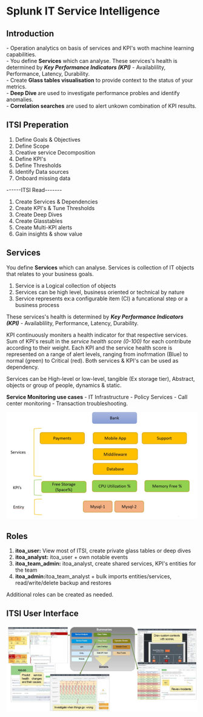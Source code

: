 # Splunk IT Service Intelligence

<h2>Introduction</h2>
- Operation analytics on basis of services and KPI's woth machine learning capabilities.<br>
- You define <b>Services</b> which can analyse. These services's health is determined by <b><i>Key Performance Indicators (KPI)</i></b> - Availablility, Performance, Latency, Durability.<br>
- Create <b>Glass tables visualisation</b> to provide context to the status of your metrics.<br>
- <b>Deep Dive </b> are used to investigate performance probles and identify anomalies. <br>
- <b>Correlation searches</b> are used to alert unkown combination of KPI results.<br>

<h2>ITSI Preperation</h2>
<ol>
<li>Define Goals & Objectives</li>
<li>Define Scope</li>
<li>Creative service Decomposition</li>
<li>Define KPI's</li>
<li>Define Thresholds</li>
<li>Identify Data sources</li>
<li>Onboard missing data</li>
</ol>
------ITSI Read-------
<ol>
<li>Create Services & Dependencies</li>
<li>Create KPI's & Tune Thresholds</li>
<li>Create Deep Dives</li>
<li>Create Glasstables</li>
<li>Create Multi-KPI alerts</li>
<li>Gain insights & show value</li>
</ol>

<h2> Services</h2>
You define <b>Services</b> which can analyse. Services is collection of IT objects that relates to your business goals.
<ol>
<li>Service is a Logical collection of objects</li>
<li>Services can be high level, business oriented or technical by nature</li>
<li>Service represents ex:a configurable item (CI) a funcational step or a business process </li>
</ol>

These services's health is determined by <b><i>Key Performance Indicators (KPI)</i></b> - Availablility, Performance, Latency, Durability.

KPI continuously moniters a health indicator for that respective services. Sum of KPI's result in the <i>service health score (0-100)</i> for each contribute according to their weight. 
Each KPI and the service health score is represented on a range of alert levels, ranging from inofrmation (Blue) to normal (green) to Critical (red). Both services & KPI's can be used as dependency.

Services can be High-level or low-level, tangible (Ex storage tier), Abstract, objects or group of people, dynamics & static.

<b>Service Monitoring use cases</b>
    - IT Infrastructure
    - Policy Services
    - Call center monitoring
    - Transaction troubleshooting.

<img src="ITSI.jpg">


<h2>Roles</h2>

<ol>
<li><b>itoa_user:</b> View most of ITSI, create private glass tables or deep dives </li>
<li><b>itoa_analyst:</b> itoa_user + own notable events</li>
<li><b>itoa_team_admin:</b> itoa_analyst, create shared services, KPI's  entities for the team</li>
<li><b>itoa_admin:</b>itoa_team_analyst + bulk imports entities/services, read/write/delete backup and restores</li>
</ol>

Additional roles can be created as needed.

<h2>ITSI User Interface</h2>
<img src="ITSI-2.jpg">